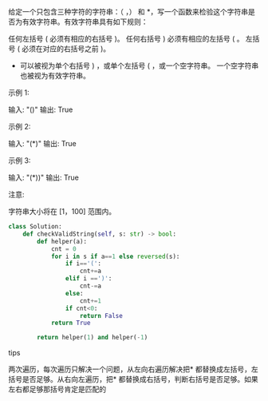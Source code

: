 给定一个只包含三种字符的字符串：（ ，） 和 *，写一个函数来检验这个字符串是否为有效字符串。有效字符串具有如下规则： 


 任何左括号 ( 必须有相应的右括号 )。 
 任何右括号 ) 必须有相应的左括号 ( 。 
 左括号 ( 必须在对应的右括号之前 )。 
 * 可以被视为单个右括号 ) ，或单个左括号 ( ，或一个空字符串。 
 一个空字符串也被视为有效字符串。 


 示例 1: 


输入: "()"
输出: True


 示例 2: 


输入: "(*)"
输出: True


 示例 3: 


输入: "(*))"
输出: True


 注意: 


 字符串大小将在 [1，100] 范围内。 



```python
class Solution:
    def checkValidString(self, s: str) -> bool:
        def helper(a):
            cnt = 0
            for i in s if a==1 else reversed(s):
                if i=='(':
                    cnt+=a
                elif i ==')':
                    cnt-=a
                else:
                    cnt+=1
                if cnt<0:
                    return False
            return True

        return helper(1) and helper(-1)
```



tips

两次遍历，每次遍历只解决一个问题，从左向右遍历解决把* 都替换成左括号，左括号是否足够。从右向左遍历，把* 都替换成右括号，判断右括号是否足够。如果左右都足够那括号肯定是匹配的